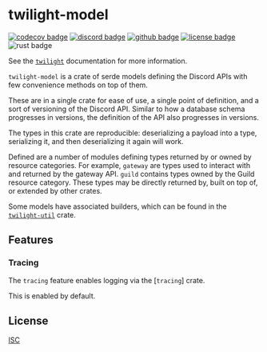 <!-- cargo-sync-readme start -->

# twilight-model

[![codecov badge][]][codecov link] [![discord badge][]][discord link] [![github badge][]][github link] [![license badge][]][license link] ![rust badge]

See the [`twilight`] documentation for more information.

`twilight-model` is a crate of serde models defining the Discord APIs with
few convenience methods on top of them.

These are in a single crate for ease of use, a single point of definition,
and a sort of versioning of the Discord API. Similar to how a database
schema progresses in versions, the definition of the API also progresses in
versions.

The types in this crate are reproducible: deserializing a payload into a
type, serializing it, and then deserializing it again will work.

Defined are a number of modules defining types returned by or owned by
resource categories. For example, `gateway` are types used to interact with
and returned by the gateway API. `guild` contains types owned by the Guild
resource category. These types may be directly returned by, built on top of,
or extended by other crates.

Some models have associated builders, which can be found in the
[`twilight-util`] crate.

## Features

### Tracing

The `tracing` feature enables logging via the [`tracing`] crate.

This is enabled by default.

## License

[ISC][LICENSE.md]

[LICENSE.md]: https://github.com/twilight-rs/twilight/blob/main/LICENSE.md
[`twilight-util`]: https://docs.rs/twilight-util
[`twilight`]: https://docs.rs/twilight
[codecov badge]: https://img.shields.io/codecov/c/gh/twilight-rs/twilight?logo=codecov&style=for-the-badge&token=E9ERLJL0L2
[codecov link]: https://app.codecov.io/gh/twilight-rs/twilight/
[discord badge]: https://img.shields.io/discord/745809834183753828?color=%237289DA&label=discord%20server&logo=discord&style=for-the-badge
[discord link]: https://discord.gg/7jj8n7D
[github badge]: https://img.shields.io/badge/github-twilight-6f42c1.svg?style=for-the-badge&logo=github
[github link]: https://github.com/twilight-rs/twilight
[license badge]: https://img.shields.io/badge/license-ISC-blue.svg?style=for-the-badge&logo=pastebin
[license link]: https://github.com/twilight-rs/twilight/blob/main/LICENSE.md
[rust badge]: https://img.shields.io/badge/rust-1.53+-93450a.svg?style=for-the-badge&logo=rust

<!-- cargo-sync-readme end -->
